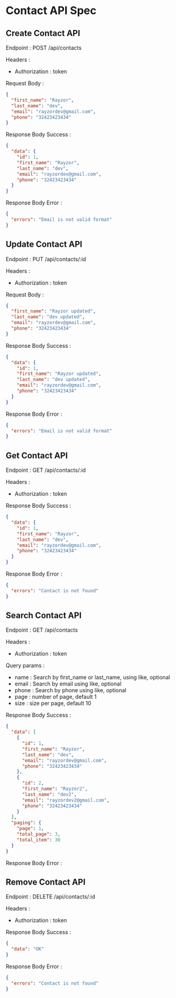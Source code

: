 # Contact API Spec

## Create Contact API

Endpoint : POST /api/contacts

Headers :

- Authorization : token

Request Body :

```json
{
  "first_name": "Rayzor",
  "last_name": "dev",
  "email": "rayzordev@gmail.com",
  "phone": "32423423434"
}
```

Response Body Success :

```json
{
  "data": {
    "id": 1,
    "first_name": "Rayzor",
    "last_name": "dev",
    "email": "rayzordev@gmail.com",
    "phone": "32423423434"
  }
}
```

Response Body Error :

```json
{
  "errors": "Email is not valid format"
}
```

## Update Contact API

Endpoint : PUT /api/contacts/:id

Headers :

- Authorization : token

Request Body :

```json
{
  "first_name": "Rayzor updated",
  "last_name": "dev updated",
  "email": "rayzordev@gmail.com",
  "phone": "32423423434"
}
```

Response Body Success :

```json
{
  "data": {
    "id": 1,
    "first_name": "Rayzor updated",
    "last_name": "dev updated",
    "email": "rayzordev@gmail.com",
    "phone": "32423423434"
  }
}
```

Response Body Error :

```json
{
  "errors": "Email is not valid format"
}
```

## Get Contact API

Endpoint : GET /api/contacts/:id

Headers :

- Authorization : token

Response Body Success :

```json
{
  "data": {
    "id": 1,
    "first_name": "Rayzor",
    "last_name": "dev",
    "email": "rayzordev@gmail.com",
    "phone": "32423423434"
  }
}
```

Response Body Error :

```json
{
  "errors": "Contact is not found"
}
```

## Search Contact API

Endpoint : GET /api/contacts

Headers :

- Authorization : token

Query params :

- name : Search by first_name or last_name, using like, optional
- email : Search by email using like, optional
- phone : Search by phone using like, optional
- page : number of page, default 1
- size : size per page, default 10

Response Body Success :

```json
{
  "data": [
    {
      "id": 1,
      "first_name": "Rayzor",
      "last_name": "dev",
      "email": "rayzordev@gmail.com",
      "phone": "32423423434"
    },
    {
      "id": 2,
      "first_name": "Rayzor2",
      "last_name": "dev2",
      "email": "rayzordev2@gmail.com",
      "phone": "32423423434"
    }
  ],
  "paging": {
    "page": 1,
    "total_page": 3,
    "total_item": 30
  }
}
```

Response Body Error :

## Remove Contact API

Endpoint : DELETE /api/contacts/:id

Headers :

- Authorization : token

Response Body Success :

```json
{
  "data": "OK"
}
```

Response Body Error :

```json
{
  "errors": "Contact is not found"
}
```
